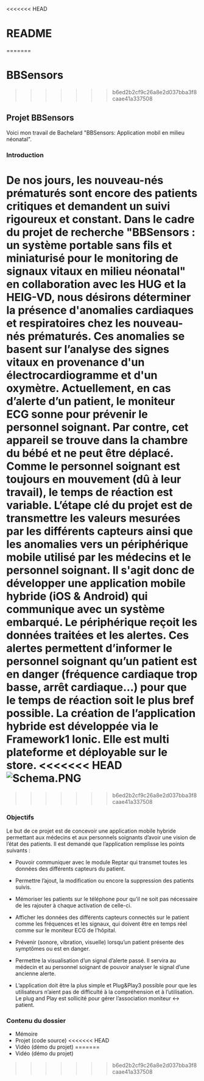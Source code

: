 <<<<<<< HEAD
# README #

=======
# BBSensors
>>>>>>> b6ed2b2cf9c26a8e2d037bba3f8caae41a337508

## Projet BBSensors ##

Voici mon travail de Bachelard "BBSensors: Application mobil en milieu néonatal".

### Introduction ###

De nos jours, les nouveau-nés prématurés sont encore des patients critiques et demandent un suivi rigoureux et constant.
Dans le cadre du projet de recherche "BBSensors : un système portable sans fils et miniaturisé pour le monitoring de signaux vitaux en milieu néonatal" en collaboration avec les HUG et la HEIG-VD, nous désirons déterminer la présence d'anomalies cardiaques et respiratoires chez les nouveau-nés prématurés. Ces anomalies se basent sur l’analyse des signes vitaux en provenance d'un électrocardiogramme et d'un oxymètre.
Actuellement, en cas d’alerte d’un patient, le moniteur ECG sonne pour prévenir le personnel soignant. Par contre, cet appareil se trouve dans la chambre du bébé et ne peut être déplacé. Comme le personnel soignant est toujours en mouvement (dû à leur travail), le temps de réaction est variable.
L’étape clé du projet est de transmettre les valeurs mesurées par les différents capteurs ainsi que les anomalies vers un périphérique mobile utilisé par les médecins et le personnel soignant. Il s'agit donc de développer une application mobile hybride (iOS & Android) qui communique avec un système embarqué.
Le périphérique reçoit les données traitées et les alertes. Ces alertes permettent d’informer le personnel soignant qu’un patient est en danger (fréquence cardiaque trop basse, arrêt cardiaque…) pour que le temps de réaction soit le plus bref possible.
La création de l’application hybride est développée via le Framework1 Ionic. Elle est multi plateforme et déployable sur le store.
<<<<<<< HEAD
![Schema.PNG](https://bitbucket.org/repo/MBKR9B/images/2353690460-Schema.PNG)
=======
>>>>>>> b6ed2b2cf9c26a8e2d037bba3f8caae41a337508


### Objectifs ###

Le but de ce projet est de concevoir une application mobile hybride permettant aux médecins et aux personnels soignants d’avoir une vision de l’état des patients.
Il est demandé que l’application remplisse les points suivants :

   - Pouvoir communiquer avec le module Reptar qui transmet toutes les données des différents capteurs du patient.

   - Permettre l’ajout, la modification ou encore la suppression des patients suivis.

   - Mémoriser les patients sur le téléphone pour qu’il ne soit pas nécessaire de les rajouter à chaque activation de celle-ci.

   - Afficher les données des différents capteurs connectés sur le patient comme les fréquences et les signaux, qui doivent être en temps réel comme sur le moniteur ECG de     l’hôpital.

   - Prévenir (sonore, vibration, visuelle) lorsqu’un patient présente des symptômes ou est en danger.

   - Permettre la visualisation d’un signal d’alerte passé. Il servira au médecin et au personnel soignant de pouvoir analyser le signal d’une ancienne alerte.

   - L’application doit être la plus simple et Plug&Play3 possible pour que les utilisateurs n’aient pas de difficulté à la compréhension et à l’utilisation. Le plug and Play est sollicité pour gérer l’association moniteur <-> patient.

### Contenu du dossier ###

   - Mémoire
   - Projet (code source)
<<<<<<< HEAD
   - Vidéo (démo du projet)
=======
   - Vidéo (démo du projet)
>>>>>>> b6ed2b2cf9c26a8e2d037bba3f8caae41a337508
